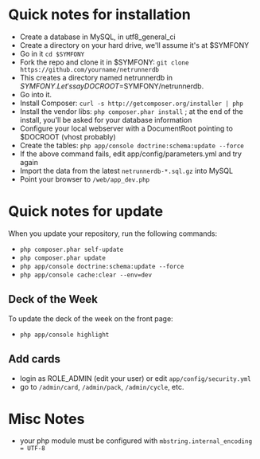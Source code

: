 # Quick notes for installation

- Create a database in MySQL, in utf8_general_ci
- Create a directory on your hard drive, we'll assume it's at $SYMFONY
- Go in it  `cd $SYMFONY`
- Fork the repo and clone it in $SYMFONY: `git clone https://github.com/yourname/netrunnerdb`
- This creates a directory named netrunnerdb in $SYMFONY. Let's say DOCROOT=$SYMFONY/netrunnerdb. 
- Go into it.
- Install Composer: `curl -s http://getcomposer.org/installer | php`
- Install the vendor libs: `php composer.phar install` ; at the end of the install, you'll be asked for your database information
- Configure your local webserver with a DocumentRoot pointing to $DOCROOT (vhost probably)
- Create the tables: `php app/console doctrine:schema:update --force`
- If the above command fails, edit app/config/parameters.yml and try again
- Import the data from the latest `netrunnerdb-*.sql.gz` into MySQL
- Point your browser to `/web/app_dev.php`

# Quick notes for update

When you update your repository, run the following commands:

- `php composer.phar self-update`
- `php composer.phar update`
- `php app/console doctrine:schema:update --force`
- `php app/console cache:clear --env=dev`

## Deck of the Week

To update the deck of the week on the front page:

- `php app/console highlight` 

## Add cards

- login as ROLE_ADMIN (edit your user) or edit `app/config/security.yml`
- go to `/admin/card`, `/admin/pack`, `/admin/cycle`, etc.

# Misc Notes

- your php module must be configured with `mbstring.internal_encoding = UTF-8`
